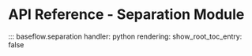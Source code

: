 # API Reference - Separation Module

::: baseflow.separation
    handler: python
    rendering:
      show_root_toc_entry: false